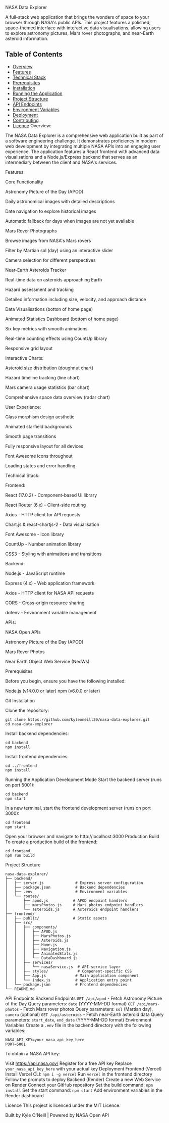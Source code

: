 NASA Data Explorer

A full-stack web application that brings the wonders of space to your browser through NASA's public APIs. This project features a polished, space-themed interface with interactive data visualisations, allowing users to explore astronomy pictures, Mars rover photographs, and near-Earth asteroid information.

## Table of Contents
- [Overview](#overview)
- [Features](#features)
- [Technical Stack](#technical-stack)
- [Prerequisites](#prerequisites)
- [Installation](#installation)
- [Running the Application](#running-the-application)
- [Project Structure](#project-structure)
- [API Endpoints](#api-endpoints)
- [Environment Variables](#environment-variables)
- [Deployment](#deployment)
- [Contributing](#contributing)
- [Licence](#licence)
Overview:

The NASA Data Explorer is a comprehensive web application built as part of a software engineering challenge. It demonstrates proficiency in modern web development by integrating multiple NASA APIs into an engaging user experience. The application features a React frontend with advanced data visualisations and a Node.js/Express backend that serves as an intermediary between the client and NASA's services.

Features:

Core Functionality

Astronomy Picture of the Day (APOD)

Daily astronomical images with detailed descriptions

Date navigation to explore historical images

Automatic fallback for days when images are not yet available

Mars Rover Photographs

Browse images from NASA's Mars rovers

Filter by Martian sol (day) using an interactive slider

Camera selection for different perspectives

Near-Earth Asteroids Tracker

Real-time data on asteroids approaching Earth

Hazard assessment and tracking

Detailed information including size, velocity, and approach distance

Data Visualisations (botton of home page) 

Animated Statistics Dashboard (bottom of home page)

Six key metrics with smooth animations

Real-time counting effects using CountUp library

Responsive grid layout

Interactive Charts:

Asteroid size distribution (doughnut chart)

Hazard timeline tracking (line chart)

Mars camera usage statistics (bar chart)

Comprehensive space data overview (radar chart)

User Experience:

Glass morphism design aesthetic

Animated starfield backgrounds

Smooth page transitions

Fully responsive layout for all devices

Font Awesome icons throughout

Loading states and error handling

Technical Stack:

Frontend:

React (17.0.2) - Component-based UI library

React Router (6.x) - Client-side routing

Axios - HTTP client for API requests

Chart.js & react-chartjs-2 - Data visualisation

Font Awesome - Icon library

CountUp - Number animation library

CSS3 - Styling with animations and transitions

Backend:

Node.js - JavaScript runtime

Express (4.x) - Web application framework

Axios - HTTP client for NASA API requests

CORS - Cross-origin resource sharing

dotenv - Environment variable management

APIs:

NASA Open APIs

Astronomy Picture of the Day (APOD)

Mars Rover Photos

Near Earth Object Web Service (NeoWs)

Prerequisites

Before you begin, ensure you have the following installed:

Node.js (v14.0.0 or later)
npm (v6.0.0 or later)

Git
Installation

Clone the repository:
```
git clone https://github.com/kyleoneill20/nasa-data-explorer.git
cd nasa-data-explorer
```
Install backend dependencies:
```
cd backend
npm install
```
Install frontend dependencies:
```
cd ../frontend
npm install
```
Running the Application
Development Mode
Start the backend server (runs on port 5001):
```
cd backend
npm start
```
In a new terminal, start the frontend development server (runs on port 3000):
```
cd frontend
npm start
```
Open your browser and navigate to http://localhost:3000
Production Build
To create a production build of the frontend:

```
cd frontend
npm run build
```
Project Structure
```
nasa-data-explorer/
├── backend/
│   ├── server.js              # Express server configuration
│   ├── package.json           # Backend dependencies
│   ├── .env                   # Environment variables 
│   └── routes/
│       ├── apod.js           # APOD endpoint handlers
│       ├── marsPhotos.js     # Mars photos endpoint handlers
│       └── asteroids.js      # Asteroids endpoint handlers
├── frontend/
│   ├── public/               # Static assets
│   ├── src/
│   │   ├── components/
│   │   │   ├── APOD.js
│   │   │   ├── MarsPhotos.js
│   │   │   ├── Asteroids.js
│   │   │   ├── Home.js
│   │   │   ├── Navigation.js
│   │   │   ├── AnimatedStats.js
│   │   │   └── DataDashboard.js
│   │   ├── services/
│   │   │   └── nasaService.js  # API service layer
│   │   ├── styles/             # Component-specific CSS
│   │   ├── App.js             # Main application component
│   │   └── index.js           # Application entry point
│   └── package.json           # Frontend dependencies
└── README.md
```
API Endpoints
Backend Endpoints
`GET /api/apod` - Fetch Astronomy Picture of the Day
Query parameters: `date` (YYYY-MM-DD format)
`GET /api/mars-photos` - Fetch Mars rover photos
Query parameters: `sol` (Martian day), `camera` (optional)
`GET /api/asteroids` - Fetch near-Earth asteroid data
Query parameters: `start_date`, `end_date` (YYYY-MM-DD format)
Environment Variables
Create a `.env` file in the backend directory with the following variables:
```
NASA_API_KEY=your_nasa_api_key_here
PORT=5001
```
To obtain a NASA API key:

Visit https://api.nasa.gov/
Register for a free API key
Replace `your_nasa_api_key_here` with your actual key
Deployment
Frontend (Vercel)
Install Vercel CLI: `npm i -g vercel`
Run `vercel` in the frontend directory
Follow the prompts to deploy
Backend (Render)
Create a new Web Service on Render
Connect your GitHub repository
Set the build command: `npm install`
Set the start command: `npm start`
Add environment variables in the Render dashboard

Licence
This project is licenced under the MIT Licence.

Built by Kyle O'Neill | Powered by NASA Open API
